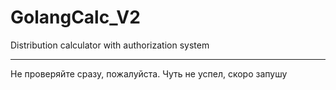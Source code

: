 # GolangCalc_V2
Distribution calculator with authorization system

---

Не проверяйте сразу, пожалуйста. Чуть не успел, скоро запушу
